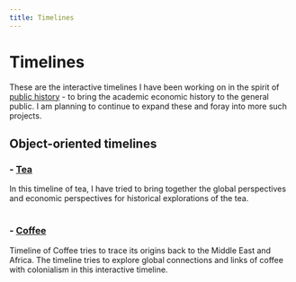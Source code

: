 ```yaml
---
title: Timelines
---
```


# Timelines
 
These are the interactive timelines I have been working on in the spirit of [public history](https://www.uts.edu.au/research/australian-centre-public-history/about-acph/what-public-history) - to bring the academic economic history to the general public. 
I am planning to continue to expand these and foray into more such projects.

## Object-oriented timelines

### - [Tea](/tea)
In this timeline of tea, I have tried to bring together the global perspectives and economic perspectives for historical explorations of the tea.

#   

### - [Coffee](/coffee)
Timeline of Coffee tries to trace its origins back to the Middle East and Africa. The timeline tries to explore global connections and links of coffee with colonialism in this interactive timeline.



